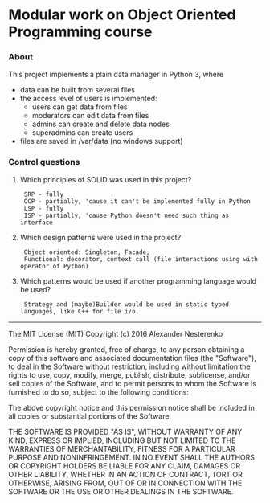 # Modular work on Object Oriented Programming course

### About

This project implements a plain data manager in Python 3, where
 - data can be built from several files
 - the access level of users is implemented:
   - users can get data from files
   - moderators can edit data from files 
   - admins can create and delete data nodes
   - superadmins can create users
 - files are saved in /var/data (no windows support)

### Control questions

1. Which principles of SOLID was used in this project?

        SRP - fully
        OCP - partially, 'cause it can't be implemented fully in Python
        LSP - fully
        ISP - partially, 'cause Python doesn't need such thing as interface

2. Which design patterns were used in the project?

        Object oriented: Singleton, Facade, 
        Functional: decorator, context call (file interactions using with operator of Python)

3. Which patterns would be used if another programming language would be used?

        Strategy and (maybe)Builder would be used in static typed languages, like C++ for file i/o.

___

The MIT License (MIT)
Copyright (c) 2016 Alexander Nesterenko

Permission is hereby granted, free of charge, to any person obtaining a copy of this software and associated documentation files (the "Software"), to deal in the Software without restriction, including without limitation the rights to use, copy, modify, merge, publish, distribute, sublicense, and/or sell copies of the Software, and to permit persons to whom the Software is furnished to do so, subject to the following conditions:

The above copyright notice and this permission notice shall be included in all copies or substantial portions of the Software.

THE SOFTWARE IS PROVIDED "AS IS", WITHOUT WARRANTY OF ANY KIND, EXPRESS OR IMPLIED, INCLUDING BUT NOT LIMITED TO THE WARRANTIES OF MERCHANTABILITY, FITNESS FOR A PARTICULAR PURPOSE AND NONINFRINGEMENT. IN NO EVENT SHALL THE AUTHORS OR COPYRIGHT HOLDERS BE LIABLE FOR ANY CLAIM, DAMAGES OR OTHER LIABILITY, WHETHER IN AN ACTION OF CONTRACT, TORT OR OTHERWISE, ARISING FROM, OUT OF OR IN CONNECTION WITH THE SOFTWARE OR THE USE OR OTHER DEALINGS IN THE SOFTWARE.
